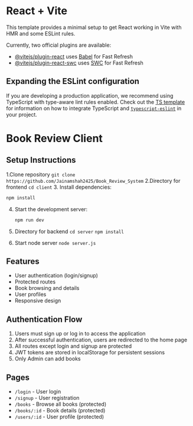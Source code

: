 # React + Vite

This template provides a minimal setup to get React working in Vite with HMR and some ESLint rules.

Currently, two official plugins are available:

- [@vitejs/plugin-react](https://github.com/vitejs/vite-plugin-react/blob/main/packages/plugin-react) uses [Babel](https://babeljs.io/) for Fast Refresh
- [@vitejs/plugin-react-swc](https://github.com/vitejs/vite-plugin-react/blob/main/packages/plugin-react-swc) uses [SWC](https://swc.rs/) for Fast Refresh

## Expanding the ESLint configuration

If you are developing a production application, we recommend using TypeScript with type-aware lint rules enabled. Check out the [TS template](https://github.com/vitejs/vite/tree/main/packages/create-vite/template-react-ts) for information on how to integrate TypeScript and [`typescript-eslint`](https://typescript-eslint.io) in your project.

# Book Review Client

## Setup Instructions

1.Clone repository
```git clone https://github.com/Jainamshah2425/Book_Review_System```
2.Directory for frontend
```cd client```
3. Install dependencies:
   ```bash
   npm install
   ```

4. Start the development server:
   ```bash
   npm run dev
   ```

5. Directory for backend
    `cd server`
    `npm install`
6. Start node server
   `node server.js`



## Features

- User authentication (login/signup)
- Protected routes
- Book browsing and details
- User profiles
- Responsive design

## Authentication Flow

1. Users must sign up or log in to access the application
2. After successful authentication, users are redirected to the home page
3. All routes except login and signup are protected
4. JWT tokens are stored in localStorage for persistent sessions
5. Only Admin can add books

## Pages

- `/login` - User login
- `/signup` - User registration
- `/books` - Browse all books (protected)
- `/books/:id` - Book details (protected)
- `/users/:id` - User profile (protected)
